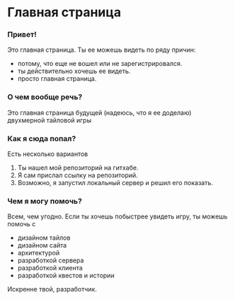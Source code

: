 # Главная страница
### Привет!
Это главная страница. Ты ее можешь видеть по ряду причин:
* потому, что еще не вошел или не зарегистрировался.
* ты действительно хочешь ее видеть.
* просто главная страница.

### О чем вообще речь?
Это главная страница будущей (надеюсь, что я ее доделаю) двухмерной тайловой игры

### Как я сюда попал?
Есть несколько вариантов
1. Ты нашел мой репозиторий на гитхабе.
2. Я сам прислал ссылку на репозиторий.
3. Возможно, я запустил локальный сервер и решил его показать.

### Чем я могу помочь?
Всем, чем угодно. Если ты хочешь побыстрее увидеть игру, ты можешь помочь с
* дизайном тайлов
* дизайном сайта
* архитектурой
* разработкой сервера
* разработкой клиента
* разработкой квестов и истории

Искренне твой, разработчик.
